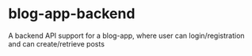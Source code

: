 # blog-app-backend
A backend API support for a blog-app, where user can login/registration and can create/retrieve posts
